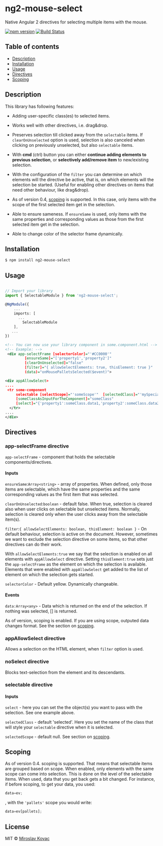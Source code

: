 # ng2-mouse-select  

Native Angular 2 directives for selecting multiple items with the mouse. 

[![npm version](https://badge.fury.io/js/ng2-mouse-select.svg)](https://badge.fury.io/js/ng2-mouse-select)  [![Build Status](https://travis-ci.org/AngularWizards/ng2-mouse-select.svg?branch=master)](https://travis-ci.org/AngularWizards/ng2-mouse-select)

## Table of contents
<ul>
     <li><a href="#description">Description</a></li>
    <li><a href="#installation">Installation</a></li>
    <li><a href="#usage">Usage</a></li>
    <li><a href="#directives">Directives</a></li>
    <li><a href="#scoping">Scoping</a></li>
</ul>


## Description

This library has following features:

- Adding user-specific class(es) to selected items.

- Works well with other directives, i.e. drag&drop.

- Preserves selection till clicked away from the `selectable` items.
  If `clearOnUnselected` option is used, selection is also canceled when clicking on previously unselected, but also `selectable` items.

- With **cmd** (ctrl) button you can either **continue adding elements to previous selection**, or **selectively add/remove item** to new/existing selection.

- With the configuration of the `filter` you can determine on which elements will the directive be active, that is, on which elements will the selection be started. (Useful for enabling other directives on items that need other behaviour, like drag&drop).
  
- As of version 0.4, <a href="#scoping">scoping</a> is supported. In this case, only items with the scope of the first selected item get in the selection.

- Able to ensure sameness. If `ensureSame` is used, only items with the same properties and corresponding values as those from the first selected item get in the selection.

- Able to change color of the selector frame dynamically.




## Installation


```bash
$ npm install ng2-mouse-select
```

## Usage

```typescript

// Import your library
import { SelectableModule } from 'ng2-mouse-select';

@NgModule({
    ...
    imports: [
      ...
        SelectableModule
    ],
   ...
})
```

```xml
<!-- You can now use your library component in some.component.html -->
<!-- Example: -->
 <div app-selectFrame [selectorColor]="'#CC0000'"
         [ensureSame]="['property1','property2']" 
         [clearOnUnselected]="false"
         [filter]="{ allowSelectElements: true, thisElement: true }" 
         (data)="onMousePalletsSelected($event)">

<div appAllowSelect>
....
 <tr some-component  
     selectable [selectScope]="'someScope'"  [selectedClass]="'mySpecialClassNameForSelectedItems'" 
     [someClassAsInputForTheComponent]="someClass"
     [select]="{'property1':someClass.data1,'property2':someClass.data2}">
  </tr>
....
</div>

```

## Directives

### app-selectFrame directive

`app-selectFrame` - component that holds the selectable components/directives.

#### Inputs

`ensureSame`:`Array<string>` - array of properties. When defined, only those items are selectable, which have the same properties and the same corresponding values as the first item that was selected. 

`clearOnUnselected`:`boolean` - default false. When true, selection is cleared also when user clicks on selectable but unselected items. Normally, selection is cleared only when the user clicks away from the selectable item(s). 

`filter`:`{ allowSelectElements: boolean, thisElement: boolean }` - On default behaviour, selection is active on the document. However, sometimes we want to exclude the selection directive on some items, so that other directives can do their work. 

With `allowSelectElements:true` we say that the selection is enabled on all elements with `appAllowSelect` directive. 
Setting `thisElement:true` sets just the `app-selectFrame` as the element on which the selection is available.
Elements that were enabled with `appAllowSelect` get added to the list of element on which the selection gets started.


`selectorColor` - Default yellow. Dynamically changeable.

#### Events 

`data:Array<any>` - Data which is returned on the end of the selection. If nothing was selected, [] is returned. 

As of version, scoping is enabled. If you are using scope, outputed data changes format. See the section on <a href="#scoping">scoping</a>.



### appAllowSelect directive

Allows a selection on the HTML element, when `filter` option is used.


### noSelect directive

Blocks text-selection from the element and its descendants.


### selectable directive

#### Inputs

`select` - here you can set the the object(s) you want to pass with the selection. See one example above.

`selectedClass` - default 'selected'. Here you set the name of the class that will style your `selectable` directive when it is selected.

`selectedScope` - default null. See section on <a href="#scoping">scoping</a>.


## Scoping

As of version 0.4. scoping is supported. That means that selectable items are grouped based on scope. When enabled, only elements with the same scope can come into selection. This is done on the level of the selectable items.
When used, data that you get back gets a bit changed.
For instance, if before scoping, to get your data, you used: 

```typescript
data=ev;
```
, with the `'pallets'` scope you would write:

```typescript
data=ev[pallets];
```

## License

MIT © [Miroslav Kovac](mailto:miro1.kovac@gmail.com)
